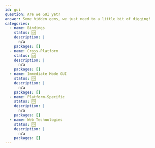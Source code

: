 ```yaml
---
id: gui
question: Are we GUI yet?
answer: Some hidden gems, we just need to a little bit of digging!
categories:
  - name: Bindings
    status: 🆘
    description: |
      n/a
    packages: []
  - name: Cross-Platform
    status: 🆘
    description: |
      n/a
    packages: []
  - name: Immediate Mode GUI
    status: 🆘
    description: |
      n/a
    packages: []
  - name: Platform-Specific
    status: 🆘
    description: |
      n/a
    packages: []
  - name: Web Technologies
    status: 🆘
    description: |
      n/a
    packages: []
---
```


